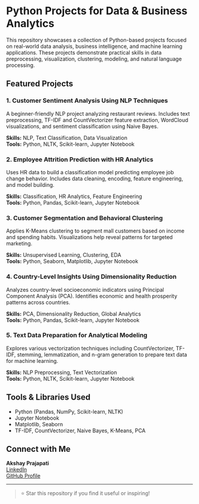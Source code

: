 # Python Projects for Data & Business Analytics

This repository showcases a collection of Python-based projects focused on real-world data analysis, business intelligence, and machine learning applications. These projects demonstrate practical skills in data preprocessing, visualization, clustering, modeling, and natural language processing.

## Featured Projects

### 1. Customer Sentiment Analysis Using NLP Techniques
A beginner-friendly NLP project analyzing restaurant reviews. Includes text preprocessing, TF-IDF and CountVectorizer feature extraction, WordCloud visualizations, and sentiment classification using Naive Bayes.

**Skills:** NLP, Text Classification, Data Visualization  
**Tools:** Python, NLTK, Scikit-learn, Jupyter Notebook

### 2. Employee Attrition Prediction with HR Analytics
Uses HR data to build a classification model predicting employee job change behavior. Includes data cleaning, encoding, feature engineering, and model building.

**Skills:** Classification, HR Analytics, Feature Engineering  
**Tools:** Python, Pandas, Scikit-learn, Jupyter Notebook


### 3. Customer Segmentation and Behavioral Clustering
Applies K-Means clustering to segment mall customers based on income and spending habits. Visualizations help reveal patterns for targeted marketing.

**Skills:** Unsupervised Learning, Clustering, EDA  
**Tools:** Python, Seaborn, Matplotlib, Jupyter Notebook


### 4. Country-Level Insights Using Dimensionality Reduction
Analyzes country-level socioeconomic indicators using Principal Component Analysis (PCA). Identifies economic and health prosperity patterns across countries.

**Skills:** PCA, Dimensionality Reduction, Global Analytics  
**Tools:** Python, Pandas, Scikit-learn, Jupyter Notebook

### 5. Text Data Preparation for Analytical Modeling
Explores various vectorization techniques including CountVectorizer, TF-IDF, stemming, lemmatization, and n-gram generation to prepare text data for machine learning.

**Skills:** NLP Preprocessing, Text Vectorization  
**Tools:** Python, NLTK, Scikit-learn, Jupyter Notebook

## Tools & Libraries Used

- Python (Pandas, NumPy, Scikit-learn, NLTK)
- Jupyter Notebook
- Matplotlib, Seaborn
- TF-IDF, CountVectorizer, Naive Bayes, K-Means, PCA

## Connect with Me

**Akshay Prajapati**  
[LinkedIn](https://www.linkedin.com/in/akshay-prajapati-888668122/)  
[GitHub Profile](https://github.com/Akshay231196)

---

> ⭐ Star this repository if you find it useful or inspiring!

